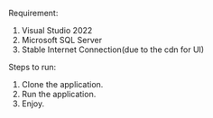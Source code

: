 Requirement: 
1. Visual Studio 2022
2. Microsoft SQL Server 
3. Stable Internet Connection(due to the cdn for UI)


Steps to run:
1. Clone the application.
2. Run the application.
3. Enjoy.

